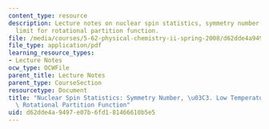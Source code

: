 ```yaml
---
content_type: resource
description: Lecture notes on nuclear spin statistics, symmetry number, and low temperature
  limit for rotational partition function.
file: /media/courses/5-62-physical-chemistry-ii-spring-2008/d62dde4a9497e07b6fd181466610b5e5_13_562ln08.pdf
file_type: application/pdf
learning_resource_types:
- Lecture Notes
ocw_type: OCWFile
parent_title: Lecture Notes
parent_type: CourseSection
resourcetype: Document
title: "Nuclear Spin Statistics: Symmetry Number, \u03C3. Low Temperature Limit for\
  \ Rotational Partition Function"
uid: d62dde4a-9497-e07b-6fd1-81466610b5e5
---
```

